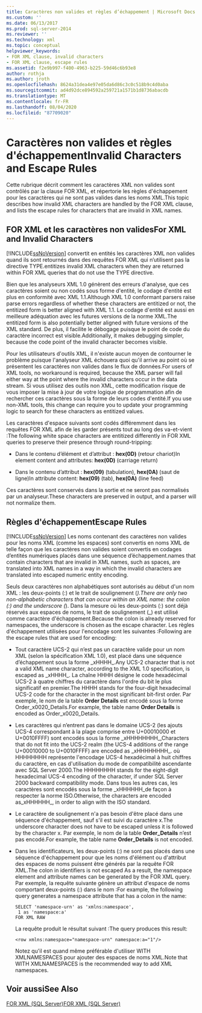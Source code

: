 ```yaml
---
title: Caractères non valides et règles d’échappement | Microsoft Docs
ms.custom: ''
ms.date: 06/13/2017
ms.prod: sql-server-2014
ms.reviewer: ''
ms.technology: xml
ms.topic: conceptual
helpviewer_keywords:
- FOR XML clause, invalid characters
- FOR XML clause, escape rules
ms.assetid: f2e9b997-f400-4963-b225-59d46c6b93e8
author: rothja
ms.author: jroth
ms.openlocfilehash: 8624a31dea4e97e05da6d86c3c0c518b9c4d0aba
ms.sourcegitcommit: ad4d92dce894592a259721a1571b1d8736abacdb
ms.translationtype: MT
ms.contentlocale: fr-FR
ms.lasthandoff: 08/04/2020
ms.locfileid: "87709020"
---
```

# <a name="invalid-characters-and-escape-rules"></a><span data-ttu-id="017a3-102">Caractères non valides et règles d'échappement</span><span class="sxs-lookup"><span data-stu-id="017a3-102">Invalid Characters and Escape Rules</span></span>
  <span data-ttu-id="017a3-103">Cette rubrique décrit comment les caractères XML non valides sont contrôlés par la clause FOR XML, et répertorie les règles d'échappement pour les caractères qui ne sont pas valides dans les noms XML.</span><span class="sxs-lookup"><span data-stu-id="017a3-103">This topic describes how invalid XML characters are handled by the FOR XML clause, and lists the escape rules for characters that are invalid in XML names.</span></span>  
  
## <a name="for-xml-and-invalid-characters"></a><span data-ttu-id="017a3-104">FOR XML et les caractères non valides</span><span class="sxs-lookup"><span data-stu-id="017a3-104">For XML and Invalid Characters</span></span>  
 [!INCLUDE[ssNoVersion](../../includes/ssnoversion-md.md)] <span data-ttu-id="017a3-105">convertit en entités les caractères XML non valides quand ils sont retournés dans des requêtes FOR XML qui n’utilisent pas la directive TYPE.</span><span class="sxs-lookup"><span data-stu-id="017a3-105">entitizes invalid XML characters when they are returned within FOR XML queries that do not use the TYPE directive.</span></span>  
  
 <span data-ttu-id="017a3-106">Bien que les analyseurs XML 1.0 génèrent des erreurs d'analyse, que ces caractères soient ou non codés sous forme d'entité, le codage d'entité est plus en conformité avec XML 1.1.</span><span class="sxs-lookup"><span data-stu-id="017a3-106">Although XML 1.0 conformant parsers raise parse errors regardless of whether these characters are entitized or not, the entitized form is better aligned with XML 1.1.</span></span> <span data-ttu-id="017a3-107">Le codage d'entité est aussi en meilleure adéquation avec les futures versions de la norme XML.</span><span class="sxs-lookup"><span data-stu-id="017a3-107">The entitized form is also potentially better aligned with future versions of the XML standard.</span></span> <span data-ttu-id="017a3-108">De plus, il facilite le débogage puisque le point de code du caractère incorrect est visible.</span><span class="sxs-lookup"><span data-stu-id="017a3-108">Additionally, it makes debugging simpler, because the code point of the invalid character becomes visible.</span></span>  
  
 <span data-ttu-id="017a3-109">Pour les utilisateurs d'outils XML, il n'existe aucun moyen de contourner le problème puisque l'analyseur XML échouera quoi qu'il arrive au point où se présentent les caractères non valides dans le flux de données.</span><span class="sxs-lookup"><span data-stu-id="017a3-109">For users of XML tools, no workaround is required, because the XML parser will fail either way at the point where the invalid characters occur in the data stream.</span></span> <span data-ttu-id="017a3-110">Si vous utilisez des outils non XML, cette modification risque de vous imposer la mise à jour de votre logique de programmation afin de rechercher ces caractères sous la forme de leurs codes d'entité.</span><span class="sxs-lookup"><span data-stu-id="017a3-110">If you use non-XML tools, this change can require you to update your programming logic to search for these characters as entitized values.</span></span>  
  
 <span data-ttu-id="017a3-111">Les caractères d'espace suivants sont codés différemment dans les requêtes FOR XML afin de les garder présents tout au long des va-et-vient :</span><span class="sxs-lookup"><span data-stu-id="017a3-111">The following white space characters are entitized differently in FOR XML queries to preserve their presence through round-tripping:</span></span>  
  
-   <span data-ttu-id="017a3-112">Dans le contenu d’élément et d’attribut : **hex(0D)** (retour chariot)</span><span class="sxs-lookup"><span data-stu-id="017a3-112">In element content and attributes: **hex(0D)** (carriage return)</span></span>  
  
-   <span data-ttu-id="017a3-113">Dans le contenu d’attribut : **hex(09)** (tabulation), **hex(0A)** (saut de ligne)</span><span class="sxs-lookup"><span data-stu-id="017a3-113">In attribute content: **hex(09)** (tab), **hex(0A)** (line feed)</span></span>  
  
 <span data-ttu-id="017a3-114">Ces caractères sont conservés dans la sortie et ne seront pas normalisés par un analyseur.</span><span class="sxs-lookup"><span data-stu-id="017a3-114">These characters are preserved in output, and a parser will not normalize them.</span></span>  
  
## <a name="escape-rules"></a><span data-ttu-id="017a3-115">Règles d'échappement</span><span class="sxs-lookup"><span data-stu-id="017a3-115">Escape Rules</span></span>  
 [!INCLUDE[ssNoVersion](../../includes/ssnoversion-md.md)] <span data-ttu-id="017a3-116">Les noms contenant des caractères non valides pour les noms XML (comme les espaces) sont convertis en noms XML de telle façon que les caractères non valides soient convertis en codages d’entités numériques placés dans une séquence d’échappement.</span><span class="sxs-lookup"><span data-stu-id="017a3-116">names that contain characters that are invalid in XML names, such as spaces, are translated into XML names in a way in which the invalid characters are translated into escaped numeric entity encoding.</span></span>  
  
 <span data-ttu-id="017a3-117">Seuls deux caractères non alphabétiques sont autorisés au début d'un nom XML : les deux-points (:) et le trait de soulignement (_).</span><span class="sxs-lookup"><span data-stu-id="017a3-117">There are only two non-alphabetic characters that can occur within an XML name: the colon (:) and the underscore (_).</span></span> <span data-ttu-id="017a3-118">Dans la mesure où les deux-points (:) sont déjà réservés aux espaces de noms, le trait de soulignement (_) est utilisé comme caractère d'échappement.</span><span class="sxs-lookup"><span data-stu-id="017a3-118">Because the colon is already reserved for namespaces, the underscore is chosen as the escape character.</span></span> <span data-ttu-id="017a3-119">Les règles d'échappement utilisées pour l'encodage sont les suivantes :</span><span class="sxs-lookup"><span data-stu-id="017a3-119">Following are the escape rules that are used for encoding:</span></span>  
  
-   <span data-ttu-id="017a3-120">Tout caractère UCS-2 qui n’est pas un caractère valide pour un nom XML (selon la spécification XML 1.0), est placé dans une séquence d’échappement sous la forme _xHHHH\_.</span><span class="sxs-lookup"><span data-stu-id="017a3-120">Any UCS-2 character that is not a valid XML name character, according to the XML 1.0 specification, is escaped as _xHHHH\_.</span></span> <span data-ttu-id="017a3-121">La chaîne HHHH désigne le code hexadécimal UCS-2 à quatre chiffres du caractère dans l'ordre du bit le plus significatif en premier.</span><span class="sxs-lookup"><span data-stu-id="017a3-121">The HHHH stands for the four-digit hexadecimal UCS-2 code for the character in the most significant bit-first order.</span></span> <span data-ttu-id="017a3-122">Par exemple, le nom de la table **Order Details** est encodé sous la forme Order_x0020_Details.</span><span class="sxs-lookup"><span data-stu-id="017a3-122">For example, the table name **Order Details** is encoded as Order_x0020_Details.</span></span>  
  
-   <span data-ttu-id="017a3-123">Les caractères qui n’entrent pas dans le domaine UCS-2 (les ajouts UCS-4 correspondant à la plage comprise entre U+00010000 et U+0010FFFF) sont encodés sous la forme _xHHHHHHHH\_,</span><span class="sxs-lookup"><span data-stu-id="017a3-123">Characters that do not fit into the UCS-2 realm (the UCS-4 additions of the range U+00010000 to U+0010FFFF) are encoded as _xHHHHHHHH\_.</span></span> <span data-ttu-id="017a3-124">où HHHHHHHH représente l'encodage UCS-4 hexadécimal à huit chiffres du caractère, en cas d'utilisation du mode de compatibilité ascendante avec SQL Server 2000.</span><span class="sxs-lookup"><span data-stu-id="017a3-124">The HHHHHHHH stands for the eight-digit hexadecimal UCS-4 encoding of the character, if under SQL Server 2000 backward compatibility mode.</span></span> <span data-ttu-id="017a3-125">Dans tous les autres cas, les caractères sont encodés sous la forme _xHHHHHH\_de façon à respecter la norme ISO.</span><span class="sxs-lookup"><span data-stu-id="017a3-125">Otherwise, the characters are encoded as_xHHHHHH\_, in order to align with the ISO standard.</span></span>  
  
-   <span data-ttu-id="017a3-126">Le caractère de soulignement n'a pas besoin d'être placé dans une séquence d'échappement, sauf s'il est suivi du caractère x.</span><span class="sxs-lookup"><span data-stu-id="017a3-126">The underscore character does not have to be escaped unless it is followed by the character x.</span></span> <span data-ttu-id="017a3-127">Par exemple, le nom de la table **Order_Details** n’est pas encodé.</span><span class="sxs-lookup"><span data-stu-id="017a3-127">For example, the table name **Order_Details** is not encoded.</span></span>  
  
-   <span data-ttu-id="017a3-128">Dans les identificateurs, les deux-points (:) ne sont pas placés dans une séquence d'échappement pour que les noms d'élément ou d'attribut des espaces de noms puissent être générés par la requête FOR XML.</span><span class="sxs-lookup"><span data-stu-id="017a3-128">The colon in identifiers is not escaped As a result, the namespace element and attribute names can be generated by the FOR XML query.</span></span> <span data-ttu-id="017a3-129">Par exemple, la requête suivante génère un attribut d'espace de noms comportant deux-points (:) dans le nom :</span><span class="sxs-lookup"><span data-stu-id="017a3-129">For example, the following query generates a namespace attribute that has a colon in the name:</span></span>  
  
    ```  
    SELECT 'namespace-urn' as 'xmlns:namespace',   
     1 as 'namespace:a'   
    FOR XML RAW  
    ```  
  
     <span data-ttu-id="017a3-130">La requête produit le résultat suivant :</span><span class="sxs-lookup"><span data-stu-id="017a3-130">The query produces this result:</span></span>  
  
    ```  
    <row xmlns:namespace="namespace-urn" namespace:a="1"/>  
    ```  
  
     <span data-ttu-id="017a3-131">Notez qu'il est quand même préférable d'utiliser WITH XMLNAMESPACES pour ajouter des espaces de noms XML.</span><span class="sxs-lookup"><span data-stu-id="017a3-131">Note that WITH XMLNAMESPACES is the recommended way to add XML namespaces.</span></span>  
  
## <a name="see-also"></a><span data-ttu-id="017a3-132">Voir aussi</span><span class="sxs-lookup"><span data-stu-id="017a3-132">See Also</span></span>  
 [<span data-ttu-id="017a3-133">FOR XML &#40;SQL Server&#41;</span><span class="sxs-lookup"><span data-stu-id="017a3-133">FOR XML &#40;SQL Server&#41;</span></span>](for-xml-sql-server.md)  
  
  
